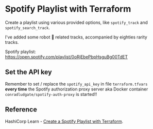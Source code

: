 # Spotify Playlist with Terraform

Create a playlist using various provided options, like `spotify_track` and `spotify_search_track`.

I've added some robot 🤖 related tracks, accompanied by eighties rarity tracks.

Spotify playlist: <https://open.spotify.com/playlist/0oRjEbePbpHsguBg00TdET>

## Set the API key

Remember to set / replace the `spotify_api_key` in file `terraform.tfvars` **every time** the Spotify authorization proxy server aka Docker container `conradludgate/spotify-auth-proxy` is started!!

## Reference

 HashiCorp Learn - [Create a Spotify Playlist with Terraform](https://learn.hashicorp.com/tutorials/terraform/spotify-playlist>).
